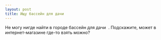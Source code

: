 ```yaml
---
layout: post 
title: Ищу бассейн для дачи ‌ ‌ 
--- 
```

Не могу нигде найти в городе бассейн для дачи ‌ ‌. Подскажите, может в интернет-магазине где-то взять можно?